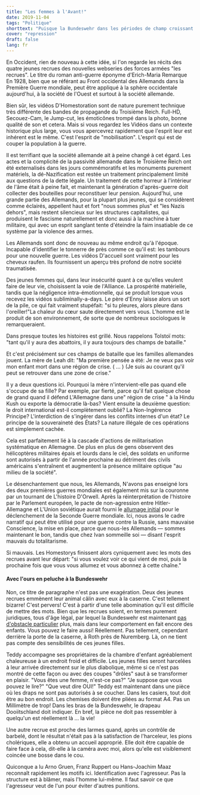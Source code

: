 ```yaml
---
title: "Les femmes à l'Avant!"
date: 2019-11-04
tags: "Politique"
shorttext: "Puisque la Bundeswehr dans les périodes de champ croissant de conquête émane la nourriture de Canon mâle, il devient inventif."
cover: "repression"
draft: false
lang: fr
---
```


En Occident, rien de nouveau à cette idée, si l'on regarde les récits des quatre jeunes recrues des nouvelles webseries des forces armées "les recrues". Le titre du roman anti-guerre éponyme d'Erich-Maria Remarque En 1928, bien que se référant au Front occidental des Allemands dans la Première Guerre mondiale, peut être appliqué à la sphère occidentale aujourd'hui, à la société de l'Ouest et surtout à la société allemande.

Bien sûr, les vidéos D'Homestoration sont de nature purement technique très différente des bandes de propagande du Troisième Reich. Full-HD, Secouez-Cam, le Jump-cut, les émoticônes trompé dans la photo, bonne qualité de son et cetera. Mais si vous regardez les Vidéos dans un contexte historique plus large, vous vous apercevrez rapidement que l'esprit leur est inhérent est le même. C'est l'esprit de "mobilisation". L'esprit qui est de couper la population à la guerre.

Il est terrifiant que la société allemande ait à peine changé à cet égard. Les actes et la complicité de la passivité allemande dans le Troisième Reich ont été externalisés dans les jours commémoratifs et les monuments purement matériels, la dé-Nazification est restée un traitement principalement limité aux questions de la dette légale. Un traitement de cette horreur à l'intérieur de l'âme était à peine fait, et maintenant la génération d'après-guerre doit collecter des bouteilles pour reconstituer leur pension. Aujourd'hui, une grande partie des Allemands, pour la plupart plus jeunes, qui se considèrent comme éclairés, appellent haut et fort "nous sommes plus" et "les Nazis dehors", mais restent silencieux sur les structures capitalistes, qui produisent le fascisme naturellement et donc aussi à la machine à tuer militaire, qui avec un esprit sanglant tente d'éteindre la faim insatiable de ce système par la violence des armes.

Les Allemands sont donc de nouveau au même endroit qu'à l'époque. Incapable d'identifier le tonnerre de près comme ce qu'il est: les tambours pour une nouvelle guerre. Les vidéos D'accueil sont vraiment pour les cheveux raufen. Ils fournissent un aperçu très profond de notre société traumatisée.

Des jeunes femmes qui, dans leur insécurité quant à ce qu'elles veulent faire de leur vie, choisissent la voie de l'Alliance. La prospérité matérielle, tandis que la négligence intra-émotionnelle, qui se produit lorsque vous recevez les vidéos subliminally-a-days. Le père d'Enny laisse alors un sort de la pile, ce qui fait vraiment stupéfait: "si tu pleures, alors pleure dans l'oreiller!"La chaleur du cœur saute directement vers vous. L'homme est le produit de son environnement, de sorte que de nombreux sociologues le remarqueraient.

Dans presque toutes les histoires est grillé. Nous rappelons Tolstoï mots: "tant qu'il y aura des abattoirs, il y aura toujours des champs de bataille."

Et c'est précisément sur ces champs de bataille que les familles allemandes jouent. La mère de Leah dit: "Ma première pensée a été: Je ne veux pas voir mon enfant mort dans une région de crise. ( ... ) (Je suis au courant qu'il peut se retrouver dans une zone de crise."

Il y a deux questions ici. Pourquoi la mère n'intervient-elle pas quand elle s'occupe de sa fille? Par exemple, par fierté, parce qu'il fait quelque chose de grand quand il défend L'Allemagne dans une" région de crise " à la Hindu Kush ou exporte la démocratie là-bas? Vient ensuite la deuxième question: le droit international est-il complètement oublié? La Non-Ingérence Principe? L'interdiction de s'ingérer dans les conflits internes d'un état? Le principe de la souveraineté des États? La nature illégale de ces opérations est simplement cachée.

Cela est parfaitement lié à la cascade d'actions de militarisation systématique en Allemagne. De plus en plus de gens observent des hélicoptères militaires épais et lourds dans le ciel, des soldats en uniforme sont autorisés à partir de l'année prochaine au détriment des civils américains s'entraînent et augmentent la présence militaire optique "au milieu de la société".

Le désenchantement que nous, les Allemands, N'avons pas enseigné lors des deux premières guerres mondiales est également mis sur la couronne par un tournant de L'histoire D'Orwell. Après la réinterprétation de l'histoire par le Parlement européen, le pacte de non-agression entre Hitler-Allemagne et L'Union soviétique aurait fourni le [allumage initial](http://www.europarl.europa.eu/doceo/document/TA-9-2019-0021_FR.html "Résolution du Parlement européen du 19 septembre 2019 sur l’importance de la mémoire européenne pour l’avenir de l’Europe") pour le déclenchement de la Seconde Guerre mondiale. Ici, nous avons le cadre narratif qui peut être utilisé pour une guerre contre la Russie, sans mauvaise Conscience, la mise en place, parce que nous-les Allemands — sommes maintenant le bon, tandis que chez Ivan sommeille soi — disant l'esprit mauvais du totalitarisme.

Si mauvais. Les Homestorys finissent alors cyniquement avec les mots des recrues avant leur départ: "si vous voulez voir ce qui vient de moi, puis la prochaine fois que vous vous allumez et vous abonnez à cette chaîne."

#### Avec l'ours en peluche à la Bundeswehr

Non, ce titre de paragraphe n'est pas une exagération. Deux des jeunes recrues emmènent leur animal câlin avec eux à la caserne. C'est tellement bizarre! C'est pervers! C'est à partir d'une telle abomination qu'il est difficile de mettre des mots. Bien que les recrues soient, en termes purement juridiques, tous d'âge légal, par lequel la Bundeswehr est maintenant [pas d'obstacle particulier](https://www.focus.de/politik/deutschland/linke-gegen-minderjaehrige-an-der-waffe-bundeswehr-ursula-von-der-leyen-verteidigt-ausbildungskurs_id_3567221.html "Bundeswehr rekrutiert Tausende minderjährige Soldaten") plus, mais dans leur comportement en fait encore des enfants. Vous pouvez le faire aussi! Réellement. Pas tellement, cependant derrière la porte de la caserne, à Roth près de Nuremberg. Là, on ne tient pas compte des sensibilités de ces jeunes filles.

Teddy accompagne ses propriétaires de la chambre d'enfant agréablement chaleureuse à un endroit froid et difficile. Les jeunes filles seront harcelées à leur arrivée directement sur le plus diabolique, même si ce n'est pas montré de cette façon ou avec des coupes "drôles" saut à se transformer en plaisir. "Vous êtes une femme, n'est-ce pas?" "Je suppose que vous pouvez le lire?" "Que veut dire OUI!" Teddy est maintenant dans une pièce où les draps ne sont pas autorisés à se coucher. Dans les casiers, tout doit être au bon endroit. Les chemises doivent être pliées au format A4. Pas un Millimètre de trop! Dans les bras de la Bundeswehr, le drapeau Dooiitschland doit indiquer. En bref, la pièce ne doit pas ressembler à quelqu'un est réellement là ... la vie!

Une autre recrue est proche des larmes quand, après un contrôle de barbelé, dont le résultat n'était pas à la satisfaction de l'harceleur, les pions cholériques, elle a obtenu un accueil approprié. Elle doit être capable de faire face à cela, dit-elle à la caméra avec moi, alors qu'elle est visiblement coincée une bosse dans le cou.

Quiconque a lu Arno Gruen, Franz Ruppert ou Hans-Joachim Maaz reconnaît rapidement les motifs ici. Identification avec l'agresseur. Pas la structure est à blâmer, mais l'homme lui-même. Il faut savoir ce que l'agresseur veut de l'un pour éviter d'autres punitions.

